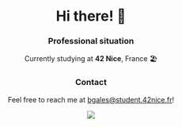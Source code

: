 <h1 align="center">
  Hi there! 👋
</h1>
<h3 align="center">
  <b>Professional situation</b>
</h3>
<p align="center">
  Currently studying at <b>42 Nice</b>, France 🏖️
</p>

<h3 align="center">
  <b>Contact</b>
</h3>
<p align="center">
  Feel free to reach me at <a href="mailto:bgales@student.42nice.fr">bgales@student.42nice.fr</a>!
</p>

<p align="center">
  <img src="https://github-readme-stats.vercel.app/api/top-langs/?username=bjmgales&layout=donut">
</p>
